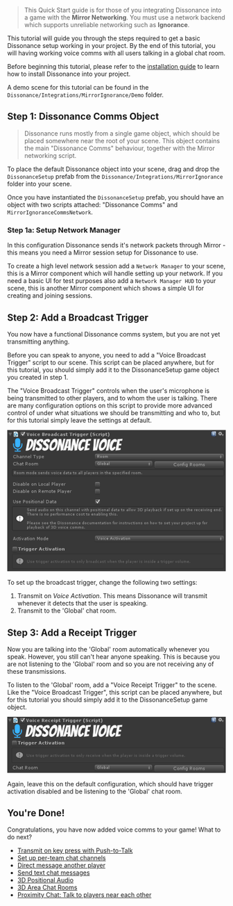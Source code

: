 > This Quick Start guide is for those of you integrating Dissonance into a game with the **Mirror Networking**. You must use a network backend which supports unreliable networking such as **Ignorance**.

This tutorial will guide you through the steps required to get a basic Dissonance setup working in your project. By the end of this tutorial, you will having working voice comms with all users talking in a global chat room.

Before beginning this tutorial, please refer to the [installation guide](Getting-Started.md) to learn how to install Dissonance into your project.

A demo scene for this tutorial can be found in the `Dissonance/Integrations/MirrorIgnorance/Demo` folder.

## Step 1: Dissonance Comms Object

> Dissonance runs mostly from a single game object, which should be placed somewhere near the root of your scene. This object contains the main "Dissonance Comms" behaviour, together with the Mirror networking script.

To place the default Dissonance object into your scene, drag and drop the `DissonanceSetup` prefab from the `Dissonance/Integrations/MirrorIgnorance` folder into your scene.

Once you have instantiated the `DissonanceSetup` prefab, you should have an object with two scripts attached: "Dissonance Comms" and `MirrorIgnoranceCommsNetwork`.

### Step 1a: Setup Network Manager

In this configuration Dissonance sends it's network packets through Mirror - this means you need a Mirror session setup for Dissonance to use.

To create a high level network session add a `Network Manager` to your scene, this is a Mirror component which will handle setting up your network. If you need a basic UI for test purposes also add a `Network Manager HUD` to your scene, this is another Mirror component which shows a simple UI for creating and joining sessions.

## Step 2: Add a Broadcast Trigger

You now have a functional Dissonance comms system, but you are not yet transmitting anything.

Before you can speak to anyone, you need to add a "Voice Broadcast Trigger" script to our scene. This script can be placed anywhere, but for this tutorial, you should simply add it to the DissonanceSetup game object you created in step 1.

The "Voice Broadcast Trigger" controls when the user's microphone is being transmitted to other players, and to whom the user is talking. There are many configuration options on this script to provide more advanced control of under what situations we should be transmitting and who to, but for this tutorial simply leave the settings at default.

![Broadcast Trigger Configuration](../images/VoiceBroadcastTrigger_Default.png)

To set up the broadcast trigger, change the following two settings:
1. Transmit on *Voice Activation*. This means Dissonance will transmit whenever it detects that the user is speaking.
2. Transmit to the 'Global' chat room.

## Step 3: Add a Receipt Trigger

Now you are talking into the 'Global' room automatically whenever you speak. However, you still can't hear anyone speaking. This is because you are not listening to the 'Global' room and so you are not receiving any of these transmissions.

To listen to the 'Global' room, add a "Voice Receipt Trigger" to the scene. Like the "Voice Broadcast Trigger", this script can be placed anywhere, but for this tutorial you should simply add it to the DissonanceSetup game object.

![Receipt Trigger Configuration](../images/VoiceReceiptTrigger_Default.png)

Again, leave this on the default configuration, which should have trigger activation disabled and be listening to the 'Global' chat room.

## You're Done!

Congratulations, you have now added voice comms to your game! What to do next?

* [Transmit on key press with Push-to-Talk](../Tutorials/Push-to-Talk.md)
* [Set up per-team chat channels](../Tutorials/Team-Chat-Rooms.md)
* [Direct message another player](../Tutorials/Direct-Player-Transmit.md)
* [Send text chat messages](../Tutorials/Text-Chat.md)
* [3D Positional Audio](../Tutorials/Position-Tracking.md)
* [3D Area Chat Rooms](../Tutorials/Collider-Chat-Room.md)
* [Proximity Chat: Talk to players near each other](../Tutorials/Proximity-Chat.md)